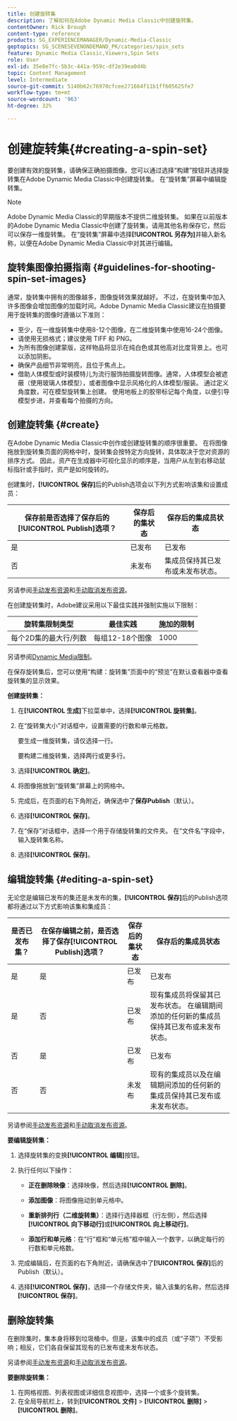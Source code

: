 ```yaml
---
title: 创建旋转集
description: 了解如何在Adobe Dynamic Media Classic中创建旋转集。
contentOwner: Rick Brough
content-type: reference
products: SG_EXPERIENCEMANAGER/Dynamic-Media-Classic
geptopics: SG_SCENESEVENONDEMAND_PK/categories/spin_sets
feature: Dynamic Media Classic,Viewers,Spin Sets
role: User
exl-id: 35e8e7fc-5b3c-441a-959c-df2e39ea0d4b
topic: Content Management
level: Intermediate
source-git-commit: 5140b62c76970cfcee271664f11b1ff605625fe7
workflow-type: tm+mt
source-wordcount: '963'
ht-degree: 32%

---
```


# 创建旋转集{#creating-a-spin-set}

要创建有效的旋转集，请确保正确拍摄图像。您可以通过选择“构建”按钮并选择旋转集在Adobe Dynamic Media Classic中创建旋转集。 在“旋转集”屏幕中编辑旋转集。

>[!NOTE]
>
>Adobe Dynamic Media Classic的早期版本不提供二维旋转集。 如果在以前版本的Adobe Dynamic Media Classic中创建了旋转集，请用其他名称保存它，然后可以保存一维旋转集。 在“旋转集”屏幕中选择&#x200B;**[!UICONTROL 另存为]**&#x200B;并输入新名称，以便在Adobe Dynamic Media Classic中对其进行编辑。

## 旋转集图像拍摄指南 {#guidelines-for-shooting-spin-set-images}

通常，旋转集中拥有的图像越多，图像旋转效果就越好。 不过，在旋转集中加入许多图像会增加图像的加载时间。Adobe Dynamic Media Classic建议在拍摄要用于旋转集的图像时遵循以下准则：

* 至少，在一维旋转集中使用8-12个图像，在二维旋转集中使用16-24个图像。
* 请使用无损格式；建议使用 TIFF 和 PNG。
* 为所有图像创建蒙版，这样物品将显示在纯白色或其他高对比度背景上。也可以添加阴影。
* 确保产品细节非常明亮，且位于焦点上。
* 借助人体模型或时装模特儿为流行服饰拍摄旋转图像。通常，人体模型会被遮蔽（使用玻璃人体模型），或者图像中显示风格化的人体模型/服装。 通过定义角度数，可在模型旋转集上创建。 使用地板上的胶带标记每个角度，以便引导模型步进，并查看每个拍摄的方向。

## 创建旋转集 {#create}

在Adobe Dynamic Media Classic中创作或创建旋转集的顺序很重要。 在将图像拖放到旋转集页面的网格中时，旋转集会按特定方向旋转，具体取决于您对资源的排序方式。 因此，资产在生成器中可视化显示的顺序是，当用户从左到右移动鼠标指针或手指时，资产是如何旋转的。

创建集时，**[!UICONTROL 保存]**&#x200B;后的Publish选项会以下列方式影响该集和设置成员：

| 保存前是否选择了保存后的&#x200B;**[!UICONTROL Publish]**&#x200B;选项？ | 保存后的集状态 | 保存后的集成员状态 |
| --- | --- | --- |
| 是 | 已发布 | 已发布 |
| 否 | 未发布 | 集成员保持其已发布或未发布状态。 |

另请参阅[手动发布资源](publishing-files.md#manually-publishing-assets)和[手动取消发布资源](publishing-files.md#manually-unpublishing-assets)。

在创建旋转集时，Adobe建议采用以下最佳实践并强制实施以下限制：

| 旋转集限制类型 | 最佳实践 | 施加的限制 |
| --- | --- | --- |
| 每个2D集的最大行/列数 | 每组12-18个图像 | 1000 |

另请参阅[Dynamic Media限制](/help/using/limitations.md)。

在保存旋转集后，您可以使用“构建：旋转集”页面中的“预览”在默认查看器中查看旋转集的显示效果。

**创建旋转集：**

1. 在&#x200B;**[!UICONTROL 生成]**&#x200B;下拉菜单中，选择&#x200B;**[!UICONTROL 旋转集]**。
1. 在“旋转集大小”对话框中，设置需要的行数和单元格数。

   要生成一维旋转集，请仅选择一行。

   要构建二维旋转集，选择两行或更多行。

1. 选择&#x200B;**[!UICONTROL 确定]**。
1. 将图像拖放到“旋转集”屏幕上的网格中。
1. 完成后，在页面的右下角附近，确保选中了&#x200B;**保存Publish**（默认）。
1. 选择&#x200B;**[!UICONTROL 保存]**。
1. 在“保存”对话框中，选择一个用于存储旋转集的文件夹。 在“文件名”字段中，输入旋转集名称。
1. 选择&#x200B;**[!UICONTROL 保存]**。

## 编辑旋转集 {#editing-a-spin-set}

无论您是编辑已发布的集还是未发布的集，**[!UICONTROL 保存]**&#x200B;后的Publish选项都将通过以下方式影响该集和集成员：

| 是否已发布集？ | 在保存编辑之前，是否选择了保存&#x200B;**[!UICONTROL Publish]**&#x200B;选项？ | 保存后的集状态 | 保存后的集成员状态 |
| --- | --- | --- | --- |
| 是 | 是 | 已发布 | 已发布 |
| 是 | 否 | 已发布 | 现有集成员将保留其已发布状态。 在编辑期间添加的任何新的集成员保持其已发布或未发布状态。 |
| 否 | 是 | 已发布 | 已发布 |
| 否 | 否 | 未发布 | 现有的集成员以及在编辑期间添加的任何新的集成员保持其已发布或未发布状态。 |

另请参阅[手动发布资源](publishing-files.md#manually-publishing-assets)和[手动取消发布资源](publishing-files.md#manually-unpublishing-assets)。

**要编辑旋转集：**

1. 选择旋转集的变换&#x200B;**[!UICONTROL 编辑]**&#x200B;按钮。
1. 执行任何以下操作：

   * **正在删除映像**：选择映像，然后选择&#x200B;**[!UICONTROL 删除]**。

   * **添加图像**：将图像拖动到单元格中。

   * **重新排列行（二维旋转集）**：选择行选择器框（行左侧），然后选择&#x200B;**[!UICONTROL 向下移动行]**&#x200B;或&#x200B;**[!UICONTROL 向上移动行]**。

   * **添加行和单元格**：在“行”框和“单元格”框中输入一个数字，以确定每行的行数和单元格数。

1. 完成编辑后，在页面的右下角附近，请确保选中了&#x200B;**[!UICONTROL 保存]**&#x200B;后的Publish（默认）。
1. 选择&#x200B;**[!UICONTROL 保存]**，选择一个存储文件夹，输入该集的名称，然后选择&#x200B;**[!UICONTROL 保存]**。

## 删除旋转集

在删除集时，集本身将移到垃圾桶中。但是，该集中的成员（或“子项”）不受影响；相反，它们各自保留其现有的已发布或未发布状态。

另请参阅[手动发布资源](publishing-files.md#manually-publishing-assets)和[手动取消发布资源](publishing-files.md#manually-unpublishing-assets)。

**要删除旋转集：**

1. 在网格视图、列表视图或详细信息视图中，选择一个或多个旋转集。
1. 在全局导航栏上，转到&#x200B;**[!UICONTROL 文件]** > **[!UICONTROL 删除]** > **[!UICONTROL 删除]**。
